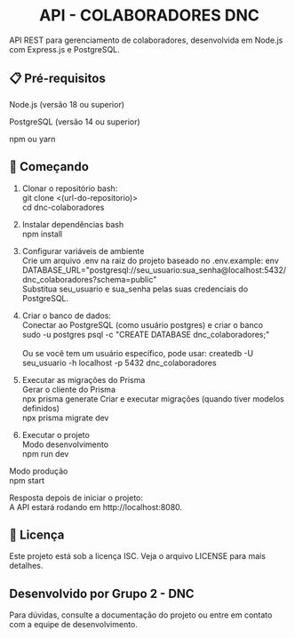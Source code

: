 <h1 align="center">API - COLABORADORES DNC</h1>
API REST para gerenciamento de colaboradores, desenvolvida em Node.js com Express.js e PostgreSQL.

## 📋 Pré-requisitos
Node.js (versão 18 ou superior)

PostgreSQL (versão 14 ou superior)

npm ou yarn

## 🚀 Começando
1. Clonar o repositório bash:
<br>git clone <(url-do-repositorio)>
<br>cd dnc-colaboradores

2. Instalar dependências
bash <br>
npm install
3. Configurar variáveis de ambiente<br>
Crie um arquivo .env na raiz do projeto baseado no .env.example:
env <br>
DATABASE_URL="postgresql://seu_usuario:sua_senha@localhost:5432/dnc_colaboradores?schema=public"<br>
Substitua seu_usuario e sua_senha pelas suas credenciais do PostgreSQL.

4. Criar o banco de dados:<br>
Conectar ao PostgreSQL (como usuário postgres) e criar o banco<br>
sudo -u postgres psql -c "CREATE DATABASE dnc_colaboradores;"<br><br>
Ou se você tem um usuário específico, pode usar:
createdb -U seu_usuario -h localhost -p 5432 dnc_colaboradores

5. Executar as migrações do Prisma<br>
Gerar o cliente do Prisma<br>
npx prisma generate
Criar e executar migrações (quando tiver modelos definidos)<br>
npx prisma migrate dev<br>
6. Executar o projeto<br>
Modo desenvolvimento<br>
npm run dev

Modo produção<br>
npm start<br>

Resposta depois de iniciar o projeto:<br>
A API estará rodando em http://localhost:8080.

## 📄 Licença
Este projeto está sob a licença ISC. Veja o arquivo LICENSE para mais detalhes.

## Desenvolvido por Grupo 2 - DNC

Para dúvidas, consulte a documentação do projeto ou entre em contato com a equipe de desenvolvimento.